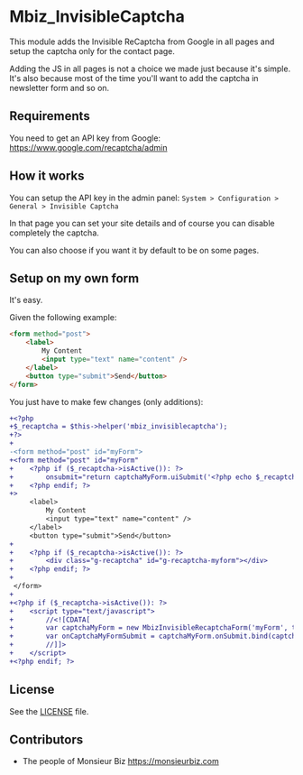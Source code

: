 # Mbiz_InvisibleCaptcha

This module adds the Invisible ReCaptcha from Google in all pages and setup the captcha only for the contact page.

Adding the JS in all pages is not a choice we made just because it's simple. It's also because most of the time you'll want to add the captcha in newsletter form and so on.

## Requirements

You need to get an API key from Google: https://www.google.com/recaptcha/admin

## How it works

You can setup the API key in the admin panel: `System > Configuration > General > Invisible Captcha`

In that page you can set your site details and of course you can disable completely the captcha.

You can also choose if you want it by default to be on some pages.

## Setup on my own form

It's easy.

Given the following example:

```html
<form method="post">
    <label>
        My Content
        <input type="text" name="content" />
    </label>
    <button type="submit">Send</button>
</form>
```

You just have to make few changes (only additions):

```diff
+<?php
+$_recaptcha = $this->helper('mbiz_invisiblecaptcha');
+?>
+
-<form method="post" id="myForm">
+<form method="post" id="myForm"
+    <?php if ($_recaptcha->isActive()): ?>
+        onsubmit="return captchaMyForm.uiSubmit('<?php echo $_recaptcha->getSiteKey(); ?>', onCaptchaMyFormSubmit, '#g-recaptcha-myform');"
+    <?php endif; ?>
+>
     <label>
         My Content
         <input type="text" name="content" />
     </label>
     <button type="submit">Send</button>
+
+    <?php if ($_recaptcha->isActive()): ?>
+        <div class="g-recaptcha" id="g-recaptcha-myform"></div>
+    <?php endif; ?>
+
 </form>
+
+<?php if ($_recaptcha->isActive()): ?>
+    <script type="text/javascript">
+        //<![CDATA[
+        var captchaMyForm = new MbizInvisibleRecaptchaForm('myForm', true);
+        var onCaptchaMyFormSubmit = captchaMyForm.onSubmit.bind(captchaMyForm);
+        //]]>
+    </script>
+<?php endif; ?>

```

## License

See the [LICENSE](https://github.com/monsieurbiz/Mbiz_InvisibleCaptcha/blob/master/LICENSE) file.

## Contributors

- The people of Monsieur Biz <https://monsieurbiz.com>
